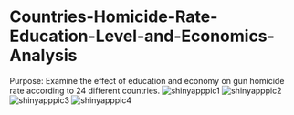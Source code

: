 # Countries-Homicide-Rate-Education-Level-and-Economics-Analysis
Purpose: Examine the effect of education and economy on gun homicide rate according to 24 different countries.
![shinyapppic1](https://user-images.githubusercontent.com/75325696/207817252-7d54f516-02c1-4251-937e-3bb17893d958.png)
![shinyapppic2](https://user-images.githubusercontent.com/75325696/207817260-0eeb0946-7b82-4e14-8a55-5eff4bc4deaa.png)
![shinyapppic3](https://user-images.githubusercontent.com/75325696/207817265-c8299dc6-8e5f-4171-bbb5-d34b4979ef5e.png)
![shinyapppic4](https://user-images.githubusercontent.com/75325696/207817266-b7de91b9-54d3-4575-8195-711e03ca36b2.png)
